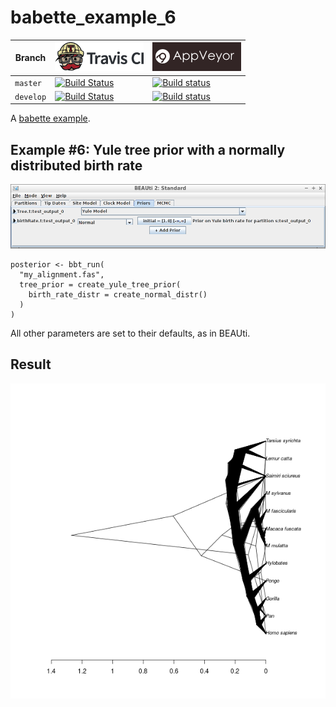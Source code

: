# babette_example_6

Branch   |[![Travis CI logo](pics/TravisCI.png)](https://travis-ci.org)                                                                                           |[![AppVeyor logo](pics/AppVeyor.png)](https://appveyor.com)                                                                                               
---------|--------------------------------------------------------------------------------------------------------------------------------------------------------|--------------------------------------------------------------------------------------------------------------------------------------------------------------------------------------------
`master` |[![Build Status](https://travis-ci.org/richelbilderbeek/babette_example_6.svg?branch=master)](https://travis-ci.org/richelbilderbeek/babette_example_6) |[![Build status](https://ci.appveyor.com/api/projects/status/4t5r5376tytkvxrd/branch/master?svg=true)](https://ci.appveyor.com/project/richelbilderbeek/babette-example-6/branch/master)
`develop`|[![Build Status](https://travis-ci.org/richelbilderbeek/babette_example_6.svg?branch=develop)](https://travis-ci.org/richelbilderbeek/babette_example_6)|[![Build status](https://ci.appveyor.com/api/projects/status/4t5r5376tytkvxrd/branch/develop?svg=true)](https://ci.appveyor.com/project/richelbilderbeek/babette-example-6/branch/develop)

A [babette example](https://github.com/richelbilderbeek/babette_examples).

## Example #6: Yule tree prior with a normally distributed birth rate

![Example #6: Yule tree prior with a normally distributed birth rate](pics/birth_rate_normal_2_4.png)

```{r example_6}
posterior <- bbt_run(
  "my_alignment.fas",
  tree_prior = create_yule_tree_prior(
    birth_rate_distr = create_normal_distr()
  ) 
)
```

All other parameters are set to their defaults, as in BEAUti.

## Result

![](result.png)
